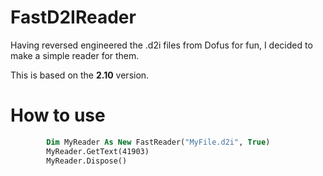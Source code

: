 # FastD2IReader

Having reversed engineered the .d2i files from Dofus for fun, I decided to make a simple reader for them.

This is based on the **2.10** version.

# How to use

```vb
        Dim MyReader As New FastReader("MyFile.d2i", True)
        MyReader.GetText(41903)
        MyReader.Dispose()
```
